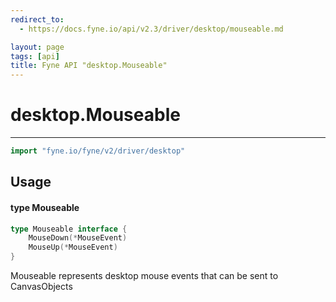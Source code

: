 ```yaml
---
redirect_to:
  - https://docs.fyne.io/api/v2.3/driver/desktop/mouseable.md

layout: page
tags: [api]
title: Fyne API "desktop.Mouseable"
---
```



# desktop.Mouseable
---
```go
import "fyne.io/fyne/v2/driver/desktop"
```

## Usage

#### type Mouseable

```go
type Mouseable interface {
	MouseDown(*MouseEvent)
	MouseUp(*MouseEvent)
}
```

Mouseable represents desktop mouse events that can be sent to CanvasObjects
